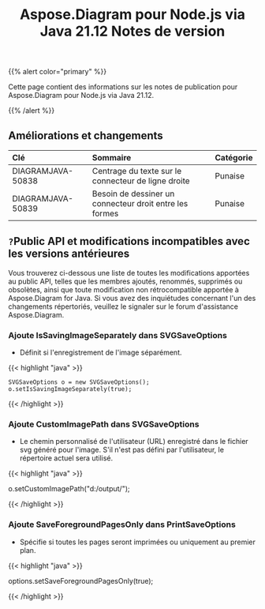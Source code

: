 ﻿---
title: Aspose.Diagram pour Node.js via Java 21.12 Notes de version
type: docs
weight: 3
url: /fr/java/aspose-diagram-for-node-js-via-java-21-12-release-notes/
---
{{% alert color="primary" %}}

Cette page contient des informations sur les notes de publication pour Aspose.Diagram pour Node.js via Java 21.12.


{{% /alert %}}
## **Améliorations et changements**  ##

|**Clé**|**Sommaire**|**Catégorie**|
|:- |:- |:- |
|DIAGRAMJAVA-50838|Centrage du texte sur le connecteur de ligne droite|Punaise|
|DIAGRAMJAVA-50839|Besoin de dessiner un connecteur droit entre les formes|Punaise|
## `?`**Public API et modifications incompatibles avec les versions antérieures**
Vous trouverez ci-dessous une liste de toutes les modifications apportées au public API, telles que les membres ajoutés, renommés, supprimés ou obsolètes, ainsi que toute modification non rétrocompatible apportée à Aspose.Diagram for Java. Si vous avez des inquiétudes concernant l'un des changements répertoriés, veuillez le signaler sur le forum d'assistance Aspose.Diagram.


### **Ajoute IsSavingImageSeparately dans SVGSaveOptions**
- Définit si l'enregistrement de l'image séparément.

{{< highlight "java" >}}

    SVGSaveOptions o = new SVGSaveOptions();
    o.setIsSavingImageSeparately(true);

{{< /highlight >}}


### **Ajoute CustomImagePath dans SVGSaveOptions**
- Le chemin personnalisé de l'utilisateur (URL) enregistré dans le fichier svg généré pour l'image. S'il n'est pas défini par l'utilisateur, le répertoire actuel sera utilisé.

{{< highlight "java" >}}

  o.setCustomImagePath("d:/output/");

{{< /highlight >}}

### **Ajoute SaveForegroundPagesOnly dans PrintSaveOptions**
- Spécifie si toutes les pages seront imprimées ou uniquement au premier plan.

{{< highlight "java" >}}

 options.setSaveForegroundPagesOnly(true);

{{< /highlight >}}
